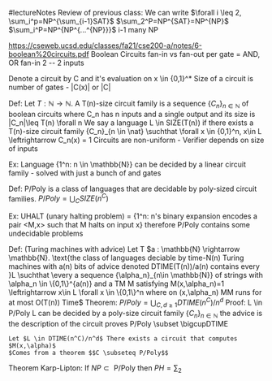 #lectureNotes 
Review of previous class:
We can write $\forall i \leq 2, \sum_i^p=NP^{\sum_{i-1}SAT}$ 
$\sum_2^P=NP^{SAT}=NP^{NP}$
$\sum_i^P=NP^{NP^{...^{NP}}}$ i-1 many NP

https://cseweb.ucsd.edu/classes/fa21/cse200-a/notes/6-boolean%20circuits.pdf
Boolean Circuits
fan-in vs fan-out per gate = AND, OR fan-in 2 -- 2 inputs

Denote a circuit by C and it's evaluation on x \in {0,1}^*
Size of a circuit is number of gates - |C(x)| or |C|

Def:
Let $T: \mathbb{N} \rightarrow \mathbb{N}$. A T(n)-size circuit family is a sequence $\{C_n\}_{n \in \mathbb{N}}$ of boolean circuits where C_n has n inputs and a single output and its size is |C_n|\leq T(n) \forall n
We say a language L \in SIZE(T(n)) if there exists a T(n)-size circuit family {C_n}_{n \in \nat} \suchthat \forall x \in {0,1}^n, x\in L \leftrightarrow C_n(x) = 1
Circuits are non-uniform - Verifier depends on size of inputs

Ex: Language {1^n: n \in \mathbb{N}} can be decided by a linear circuit family - solved with just a bunch of and gates

Def: P/Poly is a class of languages that are decidable by poly-sized circuit families. $P/Poly = \bigcup_C SIZE(n^C)$ 

Ex: UHALT (unary halting problem) = {1^n: n's binary expansion encodes a pair <M,x> such that M halts on input x} therefore P/Poly contains some undecidable problems

Def: (Turing machines with advice) Let T $a : \mathbb{N} \rightarrow \mathbb{N}. \text{the class of languages deciable by time-N(n) Turing machines with a(n) bits of advice denoted DTIME(T(n))/a(n) contains every }L \suchthat \every a sequence {\alpha_n}_{n\in \mathbb{N}} of strings with \alpha_n \in \{0,1\}^{a(n)} and a TM M satisfying M(x,\alpha_n)=1 \leftrightarrow x\in L \forall x \in \{0,1\}^n where on (x,\alpha_n) MM runs for at most O(T(n)) Time$ 
Theorem: $P/Poly = \bigcup_{C,d \geq 1} DTIME(n^C)/n^d$
Proof:
	L \in P/Poly L can be decided by a poly-size circuit family $\{C_n\}_{n \in \mathbb{N}}$ 
	the advice is the description of the circuit
	proves P/Poly \subset \bigcupDTIME

	Let $L \in DTIME(n^C)/n^d$ There exists a circuit that computes $M(x,\alpha)$
	$Comes from a theorem $$C \subseteq P/Poly$$

Theorem Karp-Lipton: If $NP \subset \text{ P/Poly then }PH = \sum_2$ 
